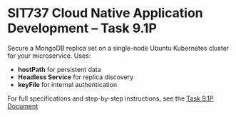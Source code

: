 # SIT737 Cloud Native Application Development – Task 9.1P

Secure a MongoDB replica set on a single-node Ubuntu Kubernetes cluster for your microservice. Uses:

- **hostPath** for persistent data  
- **Headless Service** for replica discovery  
- **keyFile** for internal authentication  

For full specifications and step-by-step instructions, see the 
<a href="./SIT737 - Adeel - Task 9.1P.pdf" class="image fit">
  Task 9.1P Document
</a>
